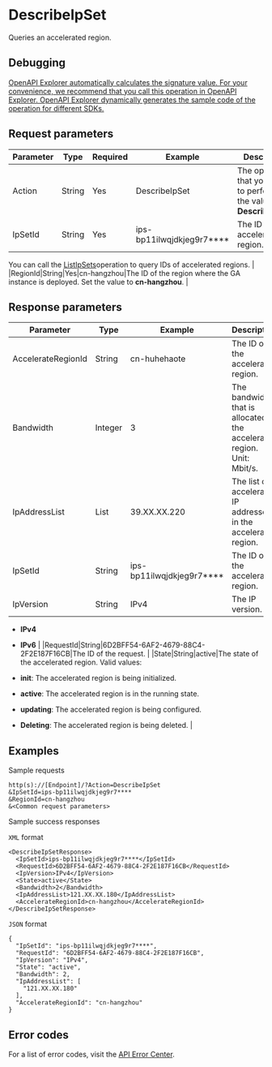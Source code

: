 # DescribeIpSet

Queries an accelerated region.

## Debugging

[OpenAPI Explorer automatically calculates the signature value. For your convenience, we recommend that you call this operation in OpenAPI Explorer. OpenAPI Explorer dynamically generates the sample code of the operation for different SDKs.](https://api.aliyun.com/#product=Ga&api=DescribeIpSet&type=RPC&version=2019-11-20)

## Request parameters

|Parameter|Type|Required|Example|Description|
|---------|----|--------|-------|-----------|
|Action|String|Yes|DescribeIpSet|The operation that you want to perform. Set the value to **DescribeIpSet**. |
|IpSetId|String|Yes|ips-bp11ilwqjdkjeg9r7\*\*\*\*|The ID of the accelerated region.

 You can call the [ListIpSets](~~153247~~)operation to query IDs of accelerated regions. |
|RegionId|String|Yes|cn-hangzhou|The ID of the region where the GA instance is deployed. Set the value to **cn-hangzhou**. |

## Response parameters

|Parameter|Type|Example|Description|
|---------|----|-------|-----------|
|AccelerateRegionId|String|cn-huhehaote|The ID of the accelerated region. |
|Bandwidth|Integer|3|The bandwidth that is allocated to the accelerated region. Unit: Mbit/s. |
|IpAddressList|List|39.XX.XX.220|The list of accelerated IP addresses in the accelerated region. |
|IpSetId|String|ips-bp11ilwqjdkjeg9r7\*\*\*\*|The ID of the accelerated region. |
|IpVersion|String|IPv4|The IP version.

 -   **IPv4**
-   **IPv6** |
|RequestId|String|6D2BFF54-6AF2-4679-88C4-2F2E187F16CB|The ID of the request. |
|State|String|active|The state of the accelerated region. Valid values:

 -   **init**: The accelerated region is being initialized.
-   **active**: The accelerated region is in the running state.
-   **updating**: The accelerated region is being configured.
-   **Deleting**: The accelerated region is being deleted. |

## Examples

Sample requests

```
http(s)://[Endpoint]/?Action=DescribeIpSet
&IpSetId=ips-bp11ilwqjdkjeg9r7****
&RegionId=cn-hangzhou
&<Common request parameters>
```

Sample success responses

`XML` format

```
<DescribeIpSetResponse>
  <IpSetId>ips-bp11ilwqjdkjeg9r7****</IpSetId>
  <RequestId>6D2BFF54-6AF2-4679-88C4-2F2E187F16CB</RequestId>
  <IpVersion>IPv4</IpVersion>
  <State>active</State>
  <Bandwidth>2</Bandwidth>
  <IpAddressList>121.XX.XX.180</IpAddressList>
  <AccelerateRegionId>cn-hangzhou</AccelerateRegionId>
</DescribeIpSetResponse>
```

`JSON` format

```
{
  "IpSetId": "ips-bp11ilwqjdkjeg9r7****",
  "RequestId": "6D2BFF54-6AF2-4679-88C4-2F2E187F16CB",
  "IpVersion": "IPv4",
  "State": "active",
  "Bandwidth": 2,
  "IpAddressList": [
    "121.XX.XX.180"
  ],
  "AccelerateRegionId": "cn-hangzhou"
}
```

## Error codes

For a list of error codes, visit the [API Error Center](https://error-center.alibabacloud.com/status/product/Ga).

